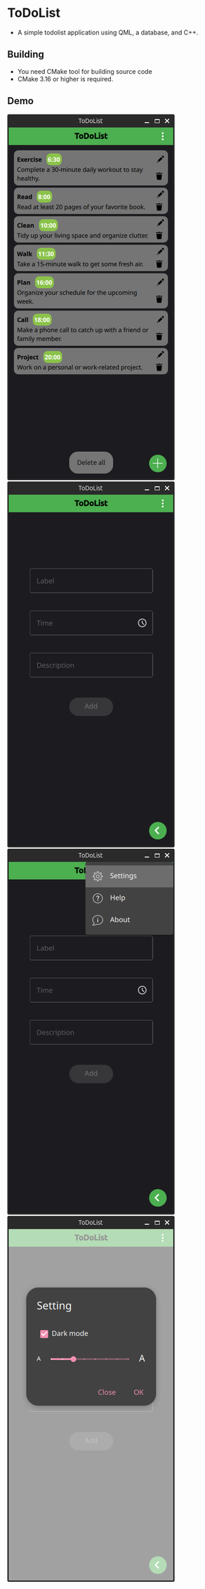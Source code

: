 # ToDoList
- A simple todolist application using QML, a database, and C++.

## Building
- You need CMake tool for building source code
- CMake 3.16 or higher is required.

## Demo
![S01](images/S01.png)
![S02](images/S02.png)
![S03](images/S03.png)
![S04](images/S04.png)


